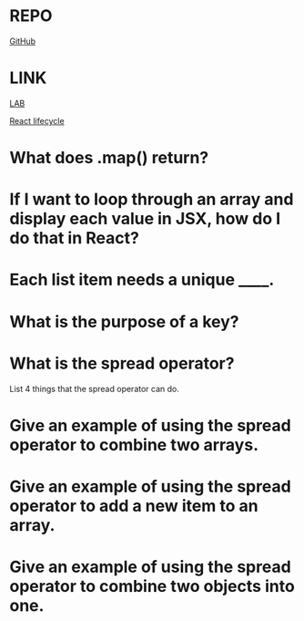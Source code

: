 # REPO

[GitHub](https://github.com/danielquilo/readings-notes-v1)

# LINK

[LAB](https://github.com/danielquilo/hb-test)

[React lifecycle](https://medium.com/@joshuablankenshipnola/react-component-lifecycle-events-cb77e670a093)


# What does .map() return?


# If I want to loop through an array and display each value in JSX, how do I do that in React?


# Each list item needs a unique ____.


# What is the purpose of a key?


# What is the spread operator?



List 4 things that the spread operator can do.


# Give an example of using the spread operator to combine two arrays.


# Give an example of using the spread operator to add a new item to an array.


# Give an example of using the spread operator to combine two objects into one.